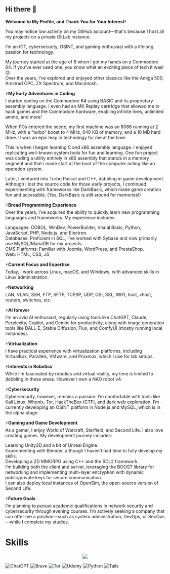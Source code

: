 ## Hi there 👋

<!--
**Uldrix/Uldrix** is a ✨ _special_ ✨ repository because its `README.md` (this file) appears on your GitHub profile.

Here are some ideas to get you started:

- 🔭 I’m currently working on ...
- 🌱 I’m currently learning ...
- 👯 I’m looking to collaborate on ...
- 🤔 I’m looking for help with ...
- 💬 Ask me about ...
- 📫 How to reach me: ...
- 😄 Pronouns: ...
- ⚡ Fun fact: ...
-->

<p><b>Welcome to My Profile, and Thank You for Your Interest!</b></p>

<p>You may notice low activity on my GitHub account—that's because I host all my projects on a private GitLab instance.</p>

<p>I’m an ICT, cybersecurity, OSINT, and gaming enthusiast with a lifelong passion for technology.</p>

<p>My journey started at the age of 8 when I got my hands on a Commodore 64. If you’ve ever used one, you know what an exciting piece of tech it was! 😊<br>
Over the years, I’ve explored and enjoyed other classics like the Amiga 500, Amstrad CPC, ZX Spectrum, and Macintosh.</p>

<p>
⚡<b>My Early Adventures in Coding</b><br>
I started coding on the Commodore 64 using BASIC and its proprietary assembly language. I even had an MK Replay cartridge that allowed me to hack games and the Commodore hardware, enabling infinite lives, unlimited ammo, and more!
</p>

<p>
When PCs entered the scene, my first machine was an 8086 running at 2 MHz, with a "turbo" boost to 4 MHz, 640 KB of memory, and a 10 MB hard drive. It was an epic leap in technology for me at the time.
</p>

<p>
This is when I began learning C and x86 assembly language. I enjoyed replicating well-known system tools for fun and learning. One fun project was coding a utility entirely in x86 assembly that stands in a memory segment and that i made start at the boot of the computer acting like an operation system.
</p>

<p>
Later, I ventured into Turbo Pascal and C++, dabbling in game development. Although I lost the source code for those early projects, I continued experimenting with frameworks like DarkBasic, which made game creation fun and accessible. (Yes, DarkBasic is still around for memories!)
</p>

<p>
⚡<b>Broad Programming Experience</b><br>
Over the years, I’ve acquired the ability to quickly learn new programming languages and frameworks. My experience includes:
</p>
<p>
Languages: COBOL, WinDev, PowerBuilder, Visual Basic, Python, JavaScript, PHP, Node.js, and Electron.<br>
Databases: Proficient in SQL, I’ve worked with Sybase and now primarily use MySQL/MariaDB for my projects.<br>
CMS Platforms: Familiar with Joomla, WordPress, and PrestaShop.<br>
Web: HTML, CSS, JS</p>

<p>
⚡<b>Current Focus and Expertise</b><br>
Today, I work across Linux, macOS, and Windows, with advanced skills in Linux administration. 
</p>

<p>
⚡<b>Networking</b><br>
LAN, VLAN, SSH, FTP, SFTP, TCP/IP, UDP, OSI, SSL, WIFI, host, vhost, routers, switches, etc.
</p>

<p>
⚡<b>AI forever</b><br>
I’m an avid AI enthusiast, regularly using tools like ChatGPT, Claude, Perplexity, Copilot, and Gemini for productivity, along with image generation tools like DALL-E, Stable Diffusion, Flux, and ComfyUI (mostly running local instances).
</p>

  <p>
⚡<b>Virtualization</b><br>
I have practical experience with virtualization platforms, including VirtualBox, Parallels, VMware, and Proxmox, which I use for lab setups.
</p>

<p>
⚡<b>Interests in Robotics</b><br>
While I’m fascinated by robotics and virtual reality, my time is limited to dabbling in these areas. However i own a NAO robot v4.
</p>

<p>
⚡<b>Cybersecurity</b><br>
Cybersecurity, however, remains a passion. I’m comfortable with tools like Kali Linux, Whonix, Tor, HackTheBox (CTF), and dark web exploration. I’m currently developing an OSINT platform in Node.js and MySQL, which is in the alpha stage.
</p>

<p>
⚡<b>Gaming and Game Development</b><br>
As a gamer, I enjoy World of Warcraft, Starfield, and Second Life. I also love creating games. My development journey includes:
</p>

<p>
Learning Unity3D and a bit of Unreal Engine.<br>
Experimenting with Blender, although I haven’t had time to fully develop my skills.<br>
Developing a 2D MMORPG using C++ and the SDL2 framework.<br>
I’m building both the client and server, leveraging the BOOST library for networking and implementing multi-layer encryption with dynamic public/private keys for secure communication.<br>
I can also deploy local instances of OpenSim, the open-source version of Second Life.
</p>

<p>
⚡<b>Future Goals</b><br>
I’m planning to pursue academic qualifications in network security and cybersecurity through evening courses. I’m actively seeking a company that can offer me a position—such as system administration, DevOps, or SecOps—while I complete my studies.
</p>

<h1>Skills</h1>

<p align="center">
  <a href="https://skillicons.dev">
    <img src="https://skillicons.dev/icons?i=git,github,c,cpp,cs,bash,blender,bootstrap,html,css,js,discord,dotnet,electron,jquery,kali,linux,mysql,nginx,nodejs,php,qt,unreal,unity,ubuntu,visualstudio,vscode,windows,npm,gitlab" />
  </a>
</p>

<p align="center"> 
  
  ![ChatGPT](https://img.shields.io/badge/chatGPT-74aa9c?style=for-the-badge&logo=openai&logoColor=white)
  ![Brave](https://img.shields.io/badge/Brave-FB542B?style=for-the-badge&logo=Brave&logoColor=white) 
  ![Tor](https://img.shields.io/badge/Tor-7D4698?style=for-the-badge&logo=Tor-Browser&logoColor=white)
  ![Udemy](https://img.shields.io/badge/Udemy-A435F0?style=for-the-badge&logo=Udemy&logoColor=white)
  ![Python](https://img.shields.io/badge/python-3670A0?style=for-the-badge&logo=python&logoColor=ffdd54)
  ![Tails](https://img.shields.io/badge/Tails%20-56347C?&style=for-the-badge&logo=tails&logoColor=white)
</p>


